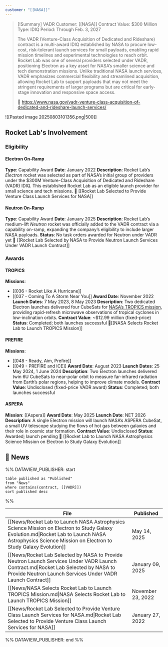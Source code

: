 ```yaml
---
customer: "[[NASA]]"
---
```


>[!Summary] VADR
>Customer: [[NASA]]
>Contract Value: $300 Million
>Type: IDIQ
>Period: Through Feb. 3, 2027
>
>The VADR (Venture-Class Acquisition of Dedicated and Rideshare) contract is a multi-award IDIQ established by NASA to procure low-cost, risk-tolerant launch services for small payloads, enabling rapid mission timelines and experimental technologies to reach orbit. Rocket Lab was one of several providers selected under VADR, positioning Electron as a key asset for NASA’s smaller science and tech demonstration missions. Unlike traditional NASA launch services, VADR emphasizes commercial flexibility and streamlined acquisition, allowing Rocket Lab to support payloads that may not meet the stringent requirements of larger programs but are critical for early-stage innovation and responsive space access.
>
> 🔗 https://www.nasa.gov/vadr-venture-class-acquisition-of-dedicated-and-rideshare-launch-services/

![[Pasted image 20250803101356.png|500]]

## Rocket Lab's Involvement

### Eligibility
#### Electron On-Ramp

**Type**: Capability Award
**Date**: January 2022
**Description**: Rocket Lab’s *Electron* rocket was selected as part of NASA’s initial group of providers under the $300M Venture-Class Acquisition of Dedicated and Rideshare (VADR) IDIQ. This established Rocket Lab as an eligible launch provider for small science and tech missions.
🔗 [[Rocket Lab Selected to Provide Venture Class Launch Services for NASA]]
#### Neutron On-Ramp

**Type**: Capability Award
**Date**: January 2025
**Description**: Rocket Lab’s medium-lift *Neutron* rocket was officially added to the VADR contract via a capability on-ramp, expanding the company’s eligibility to include larger NASA payloads.
**Status**: No task orders awarded for Neutron under VADR yet
🔗 [[Rocket Lab Selected by NASA to Provide Neutron Launch Services Under VADR Launch Contract]]
### Awards

#### TROPICS

**Missions**: 
- [[036 - Rocket Like A Hurricane]]
- [[037 - Coming To A Storm Near You]]
**Award Date**: November 2022
**Launch Dates**: 7 May 2023, 8 May 2023
**Description**: Two dedicated Electron launches delivered four CubeSats for [NASA’s TROPICS mission](https://science.nasa.gov/mission/tropics/), providing rapid-refresh microwave observations of tropical cyclones in low-inclination orbits.
**Contract Value**: \~\$12.99 million (fixed-price)
**Status**: Completed; both launches successful
🔗[[NASA Selects Rocket Lab to Launch TROPICS Mission]]

#### PREFIRE

**Missions**: 
 - [[048 - Ready, Aim, Prefire]]
 - [[049 - PREFIRE and ICE]]
**Award Date**: August 2023
**Launch Dates**: 25 May 2024, 1 June 2024
**Description**: Two Electron launches delivered twin 6U CubeSats to near-polar orbit to measure far-infrared radiation from Earth’s polar regions, helping to improve climate models.
**Contract Value**: Undisclosed (fixed-price VADR award)
**Status**: Completed; both launches successful

#### ASPERA

**Mission**: [[Aspera]]
**Award Date**: May 2025
**Launch Date**: NET 2026
**Description**: A single Electron mission will launch NASA’s ASPERA CubeSat, a small UV telescope studying the flows of hot gas between galaxies and their role in cosmic star formation.
**Contract Value**: Undisclosed
**Status**: Awarded; launch pending
🔗 [[Rocket Lab to Launch NASA Astrophysics Science Mission on Electron to Study Galaxy Evolution]]

## 📰 News
%% DATAVIEW_PUBLISHER: start
```
table published as "Published"
from "News"
where contains(contract, [[VADR]])
sort published desc

```
%%

| File                                                                                                                                                                                                   | Published         |
| ------------------------------------------------------------------------------------------------------------------------------------------------------------------------------------------------------ | ----------------- |
| [[News/Rocket Lab to Launch NASA Astrophysics Science Mission on Electron to Study Galaxy Evolution.md\|Rocket Lab to Launch NASA Astrophysics Science Mission on Electron to Study Galaxy Evolution]] | May 14, 2025      |
| [[News/Rocket Lab Selected by NASA to Provide Neutron Launch Services Under VADR Launch Contract.md\|Rocket Lab Selected by NASA to Provide Neutron Launch Services Under VADR Launch Contract]]       | January 09, 2025  |
| [[News/NASA Selects Rocket Lab to Launch TROPICS Mission.md\|NASA Selects Rocket Lab to Launch TROPICS Mission]]                                                                                       | November 23, 2022 |
| [[News/Rocket Lab Selected to Provide Venture Class Launch Services for NASA.md\|Rocket Lab Selected to Provide Venture Class Launch Services for NASA]]                                               | January 27, 2022  |

%% DATAVIEW_PUBLISHER: end %%
